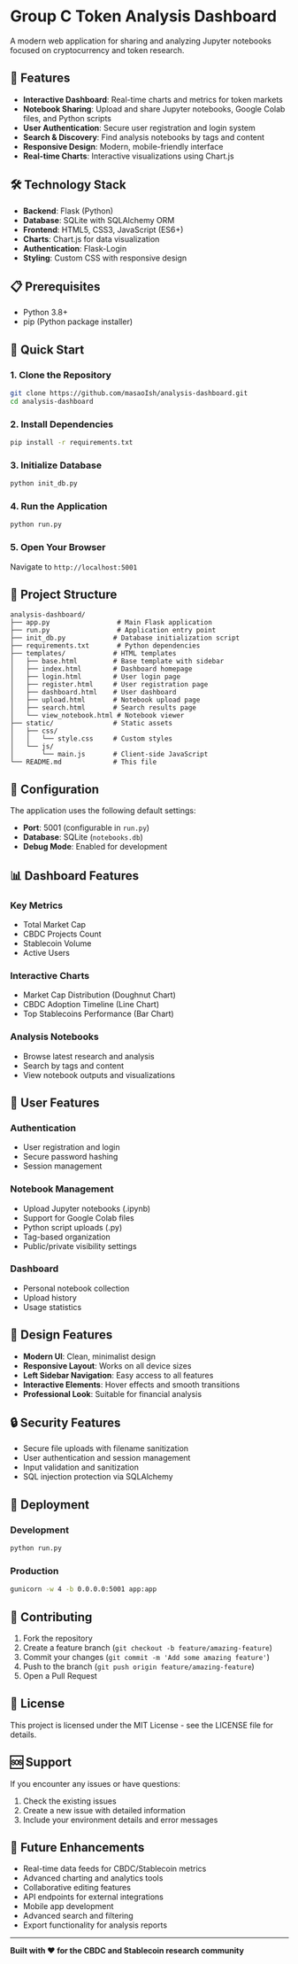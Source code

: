# Group C Token Analysis Dashboard

A modern web application for sharing and analyzing Jupyter notebooks focused on cryptocurrency and token research.

## 🚀 Features

- **Interactive Dashboard**: Real-time charts and metrics for token markets
- **Notebook Sharing**: Upload and share Jupyter notebooks, Google Colab files, and Python scripts
- **User Authentication**: Secure user registration and login system
- **Search & Discovery**: Find analysis notebooks by tags and content
- **Responsive Design**: Modern, mobile-friendly interface
- **Real-time Charts**: Interactive visualizations using Chart.js

## 🛠️ Technology Stack

- **Backend**: Flask (Python)
- **Database**: SQLite with SQLAlchemy ORM
- **Frontend**: HTML5, CSS3, JavaScript (ES6+)
- **Charts**: Chart.js for data visualization
- **Authentication**: Flask-Login
- **Styling**: Custom CSS with responsive design

## 📋 Prerequisites

- Python 3.8+
- pip (Python package installer)

## 🚀 Quick Start

### 1. Clone the Repository
```bash
git clone https://github.com/masaoIsh/analysis-dashboard.git
cd analysis-dashboard
```

### 2. Install Dependencies
```bash
pip install -r requirements.txt
```

### 3. Initialize Database
```bash
python init_db.py
```

### 4. Run the Application
```bash
python run.py
```

### 5. Open Your Browser
Navigate to `http://localhost:5001`

## 📁 Project Structure

```
analysis-dashboard/
├── app.py                 # Main Flask application
├── run.py                 # Application entry point
├── init_db.py            # Database initialization script
├── requirements.txt       # Python dependencies
├── templates/            # HTML templates
│   ├── base.html         # Base template with sidebar
│   ├── index.html        # Dashboard homepage
│   ├── login.html        # User login page
│   ├── register.html     # User registration page
│   ├── dashboard.html    # User dashboard
│   ├── upload.html       # Notebook upload page
│   ├── search.html       # Search results page
│   └── view_notebook.html # Notebook viewer
├── static/               # Static assets
│   ├── css/
│   │   └── style.css     # Custom styles
│   └── js/
│       └── main.js       # Client-side JavaScript
└── README.md             # This file
```

## 🔧 Configuration

The application uses the following default settings:
- **Port**: 5001 (configurable in `run.py`)
- **Database**: SQLite (`notebooks.db`)
- **Debug Mode**: Enabled for development

## 📊 Dashboard Features

### Key Metrics
- Total Market Cap
- CBDC Projects Count
- Stablecoin Volume
- Active Users

### Interactive Charts
- Market Cap Distribution (Doughnut Chart)
- CBDC Adoption Timeline (Line Chart)
- Top Stablecoins Performance (Bar Chart)

### Analysis Notebooks
- Browse latest research and analysis
- Search by tags and content
- View notebook outputs and visualizations

## 👥 User Features

### Authentication
- User registration and login
- Secure password hashing
- Session management

### Notebook Management
- Upload Jupyter notebooks (.ipynb)
- Support for Google Colab files
- Python script uploads (.py)
- Tag-based organization
- Public/private visibility settings

### Dashboard
- Personal notebook collection
- Upload history
- Usage statistics

## 🎨 Design Features

- **Modern UI**: Clean, minimalist design
- **Responsive Layout**: Works on all device sizes
- **Left Sidebar Navigation**: Easy access to all features
- **Interactive Elements**: Hover effects and smooth transitions
- **Professional Look**: Suitable for financial analysis

## 🔒 Security Features

- Secure file uploads with filename sanitization
- User authentication and session management
- Input validation and sanitization
- SQL injection protection via SQLAlchemy

## 🚀 Deployment

### Development
```bash
python run.py
```

### Production
```bash
gunicorn -w 4 -b 0.0.0.0:5001 app:app
```

## 🤝 Contributing

1. Fork the repository
2. Create a feature branch (`git checkout -b feature/amazing-feature`)
3. Commit your changes (`git commit -m 'Add some amazing feature'`)
4. Push to the branch (`git push origin feature/amazing-feature`)
5. Open a Pull Request

## 📝 License

This project is licensed under the MIT License - see the LICENSE file for details.

## 🆘 Support

If you encounter any issues or have questions:
1. Check the existing issues
2. Create a new issue with detailed information
3. Include your environment details and error messages

## 🔮 Future Enhancements

- Real-time data feeds for CBDC/Stablecoin metrics
- Advanced charting and analytics tools
- Collaborative editing features
- API endpoints for external integrations
- Mobile app development
- Advanced search and filtering
- Export functionality for analysis reports

---

**Built with ❤️ for the CBDC and Stablecoin research community**
